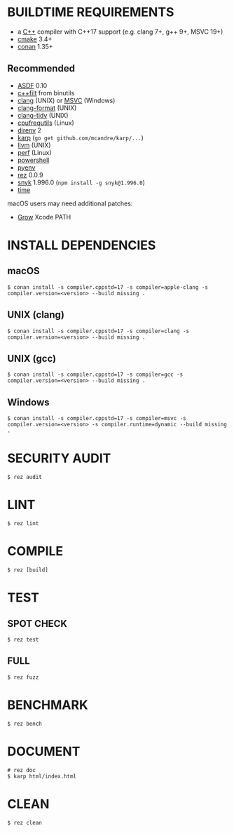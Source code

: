 # BUILDTIME REQUIREMENTS

* a [C++](https://www.cplusplus.com/) compiler with C++17 support (e.g. clang 7+, g++ 9+, MSVC 19+)
* [cmake](https://cmake.org/) 3.4+
* [conan](https://conan.io/) 1.35+

## Recommended

* [ASDF](https://asdf-vm.com/) 0.10
* [c++filt](https://linux.die.net/man/1/c++filt) from binutils
* [clang](https://clang.llvm.org/) (UNIX) or [MSVC](https://gist.github.com/mcandre/5ceb67ad44f6b974d33bcddedcb16e89) (Windows)
* [clang-format](https://clang.llvm.org/docs/ClangFormat.html) (UNIX)
* [clang-tidy](https://clang.llvm.org/extra/clang-tidy/) (UNIX)
* [cpufrequtils](https://linux.die.net/man/1/cpufreq-set) (Linux)
* [direnv](https://direnv.net/) 2
* [karp](https://github.com/mcandre/karp) (`go get github.com/mcandre/karp/...`)
* [llvm](https://llvm.org/) (UNIX)
* [perf](https://perf.wiki.kernel.org/index.php/Main_Page) (Linux)
* [powershell](https://docs.microsoft.com/en-us/powershell/)
* [pyenv](https://github.com/pyenv/pyenv)
* [rez](https://github.com/mcandre/rez) 0.0.9
* [snyk](https://www.npmjs.com/package/snyk) 1.996.0 (`npm install -g snyk@1.996.0`)
* [time](https://linux.die.net/man/1/time)

macOS users may need additional patches:

* [Grow](https://github.com/mcandre/dotfiles/blob/master/.profile.d/xcode.sh) Xcode PATH

# INSTALL DEPENDENCIES

## macOS

```console
$ conan install -s compiler.cppstd=17 -s compiler=apple-clang -s compiler.version=<version> --build missing .
```

## UNIX (clang)

```console
$ conan install -s compiler.cppstd=17 -s compiler=clang -s compiler.version=<version> --build missing .
```

## UNIX (gcc)

```console
$ conan install -s compiler.cppstd=17 -s compiler=gcc -s compiler.version=<version> --build missing .
```

## Windows

```console
$ conan install -s compiler.cppstd=17 -s compiler=msvc -s compiler.version=<version> -s compiler.runtime=dynamic --build missing .
```

# SECURITY AUDIT

```console
$ rez audit
```

# LINT

```console
$ rez lint
```

# COMPILE

```console
$ rez [build]
```

# TEST

## SPOT CHECK

```console
$ rez test
```

## FULL

```console
$ rez fuzz
```

# BENCHMARK

```console
$ rez bench
```

# DOCUMENT

```console
# rez doc
$ karp html/index.html
```

# CLEAN

```console
$ rez clean
```
